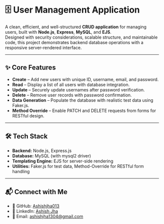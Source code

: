 # 🗄️ User Management Application

A clean, efficient, and well-structured **CRUD application** for managing users, built with **Node.js**, **Express**, **MySQL**, and **EJS**.  
Designed with security considerations, scalable structure, and maintainable code, this project demonstrates backend database operations with a responsive server-rendered interface.

---

## ✨ Core Features

- **Create** – Add new users with unique ID, username, email, and password.
- **Read** – Display a list of all users with database integration.
- **Update** – Securely update usernames after password verification.
- **Delete** – Remove user records with password confirmation.
- **Data Generation** – Populate the database with realistic test data using Faker.js.
- **Method Override** – Enable PATCH and DELETE requests from forms for RESTful design.

---

## 🛠 Tech Stack

- **Backend:** Node.js, Express.js  
- **Database:** MySQL (with mysql2 driver)  
- **Templating Engine:** EJS for server-side rendering  
- **Utilities:** Faker.js for test data, Method-Override for RESTful form handling

---

## 📬 Connect with Me

- 🔗 GitHub: [Ashishjha013](https://github.com/Ashishjha013)
- 💼 LinkedIn: [Ashish Jha](https://www.linkedin.com/in/ashishjha13/)
- 📧 Email: [ashishjha1304@gmail.com](mailto:ashishjha1304@gmail.com)
